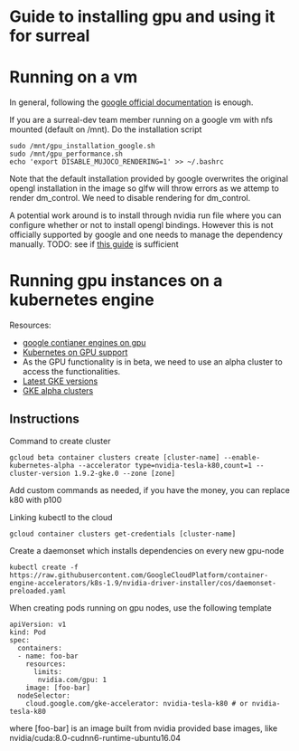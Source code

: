# Guide to installing gpu and using it for surreal

# Running on a vm

In general, following the [google official documentation](https://cloud.google.com/compute/docs/gpus/add-gpus) is enough.

If you are a surreal-dev team member running on a google vm with nfs mounted (default on /mnt). Do the installation script
```
sudo /mnt/gpu_installation_google.sh
sudo /mnt/gpu_performance.sh
echo 'export DISABLE_MUJOCO_RENDERING=1' >> ~/.bashrc
```
Note that the default installation provided by google overwrites the original opengl installation in the image so glfw will throw errors as we attemp to render dm_control. We need to disable rendering for dm_control.

A potential work around is to install through nvidia run file where you can configure whether or not to install opengl bindings. However this is not officially supported by google and one needs to manage the dependency manually. TODO: see if [this guide](https://gist.github.com/wangruohui/df039f0dc434d6486f5d4d098aa52d07#install-nvidia-graphics-driver-via-runfile) is sufficient 

# Running gpu instances on a kubernetes engine
Resources:
* [google contianer engines on gpu](https://cloud.google.com/kubernetes-engine/docs/concepts/gpus)
* [Kubernetes on GPU support](https://kubernetes.io/docs/tasks/manage-gpus/scheduling-gpus/)
* As the GPU functionality is in beta, we need to use an alpha cluster to access the functionalities.
* [Latest GKE versions](https://cloud.google.com/kubernetes-engine/release-notes)
* [GKE alpha clusters](https://cloud.google.com/kubernetes-engine/docs/concepts/alpha-clusters)

## Instructions
Command to create cluster
```
gcloud beta container clusters create [cluster-name] --enable-kubernetes-alpha --accelerator type=nvidia-tesla-k80,count=1 --cluster-version 1.9.2-gke.0 --zone [zone]
```
Add custom commands as needed, if you have the money, you can replace k80 with p100

Linking kubectl to the cloud
```
gcloud container clusters get-credentials [cluster-name]
```

Create a daemonset which installs dependencies on every new gpu-node
```
kubectl create -f https://raw.githubusercontent.com/GoogleCloudPlatform/container-engine-accelerators/k8s-1.9/nvidia-driver-installer/cos/daemonset-preloaded.yaml
```

When creating pods running on gpu nodes, use the following template
```
apiVersion: v1
kind: Pod
spec:
  containers:
  - name: foo-bar
    resources:
      limits:
       nvidia.com/gpu: 1
    image: [foo-bar] 
  nodeSelector:
    cloud.google.com/gke-accelerator: nvidia-tesla-k80 # or nvidia-tesla-k80
```
where [foo-bar] is an image built from nvidia provided base images, like nvidia/cuda:8.0-cudnn6-runtime-ubuntu16.04